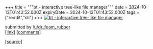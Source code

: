 +++
title = """bt - interactive tree-like file manager"""
date = 2024-10-13T01:43:52.000Z
expiryDate = 2024-10-13T01:43:52.000Z
tags = ["reddit","cli"]
+++
[![bt - interactive tree-like file manager](https://preview.redd.it/4x1viawuhfud1.gif?width=640&crop=smart&s=839f671560d9713bef3419a8ac4176b7d306a0a2 "bt - interactive tree-like file manager")](https://www.reddit.com/r/commandline/comments/1g2f32b/bt_interactive_treelike_file_manager/)

submitted by [/u/dr\_foam\_rubber](https://www.reddit.com/user/dr_foam_rubber)  
[\[link\]](https://i.redd.it/4x1viawuhfud1.gif) [\[comments\]](https://www.reddit.com/r/commandline/comments/1g2f32b/bt_interactive_treelike_file_manager/)

[[source]](https://www.reddit.com/r/commandline/comments/1g2f32b/bt_interactive_treelike_file_manager/)
